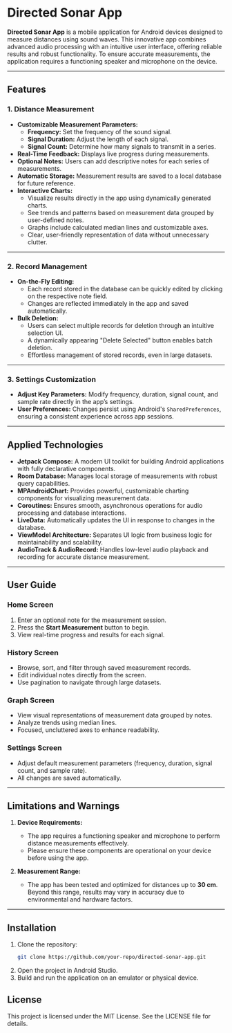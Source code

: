 # Directed Sonar App

**Directed Sonar App** is a mobile application for Android devices designed to measure distances using sound waves. This innovative app combines advanced audio processing with an intuitive user interface, offering reliable results and robust functionality. To ensure accurate measurements, the application requires a functioning speaker and microphone on the device.

---

## Features

### 1. **Distance Measurement**
- **Customizable Measurement Parameters:**
  - **Frequency:** Set the frequency of the sound signal.
  - **Signal Duration:** Adjust the length of each signal.
  - **Signal Count:** Determine how many signals to transmit in a series.
- **Real-Time Feedback:** Displays live progress during measurements.
- **Optional Notes:** Users can add descriptive notes for each series of measurements.
- **Automatic Storage:** Measurement results are saved to a local database for future reference.
- **Interactive Charts:**
  - Visualize results directly in the app using dynamically generated charts.
  - See trends and patterns based on measurement data grouped by user-defined notes.
  - Graphs include calculated median lines and customizable axes.
  - Clear, user-friendly representation of data without unnecessary clutter.

---

### 2. **Record Management**
- **On-the-Fly Editing:**
  - Each record stored in the database can be quickly edited by clicking on the respective note field.
  - Changes are reflected immediately in the app and saved automatically.
- **Bulk Deletion:**
  - Users can select multiple records for deletion through an intuitive selection UI.
  - A dynamically appearing "Delete Selected" button enables batch deletion.
  - Effortless management of stored records, even in large datasets.

---

### 3. **Settings Customization**
- **Adjust Key Parameters:** Modify frequency, duration, signal count, and sample rate directly in the app’s settings.
- **User Preferences:** Changes persist using Android's `SharedPreferences`, ensuring a consistent experience across app sessions.

---

## Applied Technologies
- **Jetpack Compose:** A modern UI toolkit for building Android applications with fully declarative components.
- **Room Database:** Manages local storage of measurements with robust query capabilities.
- **MPAndroidChart:** Provides powerful, customizable charting components for visualizing measurement data.
- **Coroutines:** Ensures smooth, asynchronous operations for audio processing and database interactions.
- **LiveData:** Automatically updates the UI in response to changes in the database.
- **ViewModel Architecture:** Separates UI logic from business logic for maintainability and scalability.
- **AudioTrack & AudioRecord:** Handles low-level audio playback and recording for accurate distance measurement.

---

## User Guide

### Home Screen
1. Enter an optional note for the measurement session.
2. Press the **Start Measurement** button to begin.
3. View real-time progress and results for each signal.

### History Screen
- Browse, sort, and filter through saved measurement records.
- Edit individual notes directly from the screen.
- Use pagination to navigate through large datasets.

### Graph Screen
- View visual representations of measurement data grouped by notes.
- Analyze trends using median lines.
- Focused, uncluttered axes to enhance readability.

### Settings Screen
- Adjust default measurement parameters (frequency, duration, signal count, and sample rate).
- All changes are saved automatically.

---

## Limitations and Warnings

1. **Device Requirements:**
   - The app requires a functioning speaker and microphone to perform distance measurements effectively.
   - Please ensure these components are operational on your device before using the app.

2. **Measurement Range:**
   - The app has been tested and optimized for distances up to **30 cm**. Beyond this range, results may vary in accuracy due to environmental and hardware factors.

---

## Installation
1. Clone the repository:  
   ```bash
   git clone https://github.com/your-repo/directed-sonar-app.git
   ```
2. Open the project in Android Studio.
3. Build and run the application on an emulator or physical device.

## License

This project is licensed under the MIT License. See the LICENSE file for details.